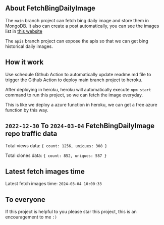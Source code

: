 ## About FetchBingDailyImage

The `main` branch project can fetch bing daily image and store them in MongoDB.
It also can create a post automatically, you can see the images list in [this website](https://oursalbum.netlify.app)

The `apis` branch project can expose the apis so that we can get bing historical daily images.

## How it work

Use schedule Github Action to automatically update readme.md file to trigger the Github Action to deploy main branch project to heroku.

After deploying in heroku, heroku will automatically execute `npm start` command to run this project, so we can fetch the image everyday.

This is like we deploy a azure function in heroku, we can get a free azure function by this way.

## `2022-12-30` To `2024-03-04` FetchBingDailyImage repo traffic data

Total views data: `{ count: 1256, uniques: 308 }`

Total clones data: `{ count: 852, uniques: 587 }`

## Latest fetch images time

Latest fetch images time: `2024-03-04 10:00:33`

## To everyone

If this project is helpful to you please star this project, this is an encouragement to me `:)`



